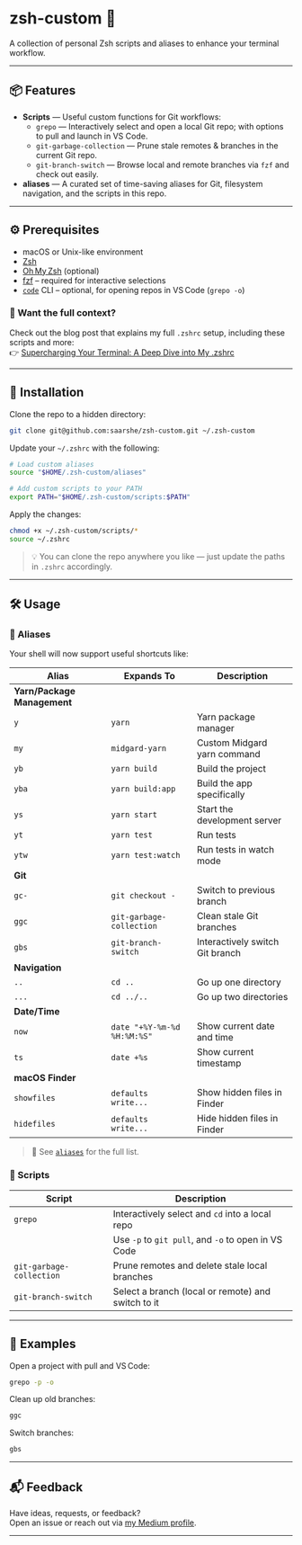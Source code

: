 # zsh-custom 🧰

A collection of personal Zsh scripts and aliases to enhance your terminal workflow.

---

## 📦 Features

- **Scripts** — Useful custom functions for Git workflows:
  - `grepo` — Interactively select and open a local Git repo; with options to pull and launch in VS Code.
  - `git-garbage-collection` — Prune stale remotes & branches in the current Git repo.
  - `git-branch-switch` — Browse local and remote branches via `fzf` and check out easily.
- **aliases** — A curated set of time-saving aliases for Git, filesystem navigation, and the scripts in this repo.

---

## ⚙️ Prerequisites

- macOS or Unix-like environment
- [Zsh](https://www.zsh.org/)
- [Oh My Zsh](https://ohmyz.sh/) (optional)
- [fzf](https://github.com/junegunn/fzf) – required for interactive selections
- [`code`](https://code.visualstudio.com/) CLI – optional, for opening repos in VS Code (`grepo -o`)

### 📖 Want the full context?
Check out the blog post that explains my full `.zshrc` setup, including these scripts and more:  
👉 [Supercharging Your Terminal: A Deep Dive into My .zshrc](https://medium.com/wix-engineering/supercharging-your-terminal-a-deep-dive-into-my-zshrc-ea57757a1d23)

---

## 🚀 Installation

Clone the repo to a hidden directory:

```bash
git clone git@github.com:saarshe/zsh-custom.git ~/.zsh-custom
```

Update your `~/.zshrc` with the following:

```zsh
# Load custom aliases
source "$HOME/.zsh-custom/aliases"

# Add custom scripts to your PATH
export PATH="$HOME/.zsh-custom/scripts:$PATH"
```

Apply the changes:

```bash
chmod +x ~/.zsh-custom/scripts/*
source ~/.zshrc
```

> 💡 You can clone the repo anywhere you like — just update the paths in `.zshrc` accordingly.

---

## 🛠 Usage

### 🔧 Aliases

Your shell will now support useful shortcuts like:

| Alias       | Expands To                   | Description                              |
|-------------|------------------------------|------------------------------------------|
| **Yarn/Package Management** |              |                                          |
| `y`         | `yarn`                       | Yarn package manager                     |
| `my`        | `midgard-yarn`               | Custom Midgard yarn command              |
| `yb`        | `yarn build`                 | Build the project                        |
| `yba`       | `yarn build:app`             | Build the app specifically               |
| `ys`        | `yarn start`                 | Start the development server             |
| `yt`        | `yarn test`                  | Run tests                                |
| `ytw`       | `yarn test:watch`            | Run tests in watch mode                  |
| **Git**     |                              |                                          |
| `gc-`       | `git checkout -`             | Switch to previous branch                |
| `ggc`       | `git-garbage-collection`     | Clean stale Git branches                 |
| `gbs`       | `git-branch-switch`          | Interactively switch Git branch          |
| **Navigation** |                          |                                          |
| `..`        | `cd ..`                      | Go up one directory                      |
| `...`       | `cd ../..`                   | Go up two directories                    |
| **Date/Time** |                            |                                          |
| `now`       | `date "+%Y-%m-%d %H:%M:%S"`  | Show current date and time               |
| `ts`        | `date +%s`                   | Show current timestamp                   |
| **macOS Finder** |                        |                                          |
| `showfiles` | `defaults write...`          | Show hidden files in Finder             |
| `hidefiles` | `defaults write...`          | Hide hidden files in Finder             |

> 📁 See [`aliases`](aliases) for the full list.

### 📜 Scripts

| Script                   | Description                                         |
|--------------------------|-----------------------------------------------------|
| `grepo`                  | Interactively select and `cd` into a local repo     |
|                          | Use `-p` to `git pull`, and `-o` to open in VS Code |
| `git-garbage-collection` | Prune remotes and delete stale local branches       |
| `git-branch-switch`      | Select a branch (local or remote) and switch to it  |

---
## 📄 Examples

Open a project with pull and VS Code:

```bash
grepo -p -o
```

Clean up old branches:

```bash
ggc
```

Switch branches:

```bash
gbs
```
---

## 📬 Feedback

Have ideas, requests, or feedback?  
Open an issue or reach out via [my Medium profile](https://medium.com/@saarshe).

---
